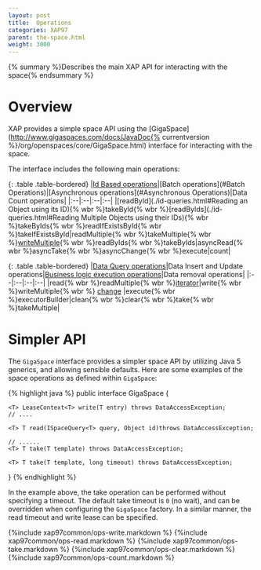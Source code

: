 ```yaml
---
layout: post
title:  Operations
categories: XAP97
parent: the-space.html
weight: 3000
---
```



{% summary %}Describes the main XAP API for interacting with the space{% endsummary %}

# Overview

XAP provides a simple space API using the [GigaSpace](http://www.gigaspaces.com/docs/JavaDoc{% currentversion %}/org/openspaces/core/GigaSpace.html) interface for interacting with the space.


The interface includes the following main operations:

{: .table .table-bordered}
|[Id Based operations](./id-queries.html)|[Batch operations](#Batch Operations)|[Asynchronous operations](#Asynchronous Operations)|Data Count operations|
|:--|:--|:--|:--|
|[readById](./id-queries.html#Reading an Object using its ID){% wbr %}takeById{% wbr %}[readByIds](./id-queries.html#Reading Multiple Objects using their IDs){% wbr %}takeByIds{% wbr %}readIfExistsById{% wbr %}takeIfExistsById|readMultiple{% wbr %}takeMultiple{% wbr %}[writeMultiple](#writeMultiple){% wbr %}readByIds{% wbr %}takeByIds|asyncRead{% wbr %}asyncTake{% wbr %}asyncChange{% wbr %}execute|count|

{: .table .table-bordered}
|[Data Query operations](./sqlquery.html)|Data Insert and Update operations|[Business logic execution operations](./task-execution-over-the-space.html)|Data removal operations|
|:--|:--|:--|:--|
|read{% wbr %}readMultiple{% wbr %}[iterator](./paging-support-with-space-iterator.html)|write{% wbr %}writeMultiple{% wbr %}   [change](./change-api.html) |execute{% wbr %}executorBuilder|clean{% wbr %}clear{% wbr %}take{% wbr %}takeMultiple|


# Simpler API

The `GigaSpace` interface provides a simpler space API by utilizing Java 5 generics, and allowing sensible defaults. Here are some examples of the space operations as defined within `GigaSpace`:

{% highlight java %}
public interface GigaSpace {

    <T> LeaseContext<T> write(T entry) throws DataAccessException;
    // ....

    <T> T read(ISpaceQuery<T> query, Object id)throws DataAccessException;

    // ......
    <T> T take(T template) throws DataAccessException;

    <T> T take(T template, long timeout) throws DataAccessException;
}
{% endhighlight %}

In the example above, the take operation can be performed without specifying a timeout. The default take timeout is `0` (no wait), and can be overridden when configuring the `GigaSpace` factory. In a similar manner, the read timeout and write lease can be specified.




{%include xap97common/ops-write.markdown %}
{%include xap97common/ops-read.markdown %}
{%include xap97common/ops-take.markdown %}
{%include xap97common/ops-clear.markdown %}
{%include xap97common/ops-count.markdown %}





